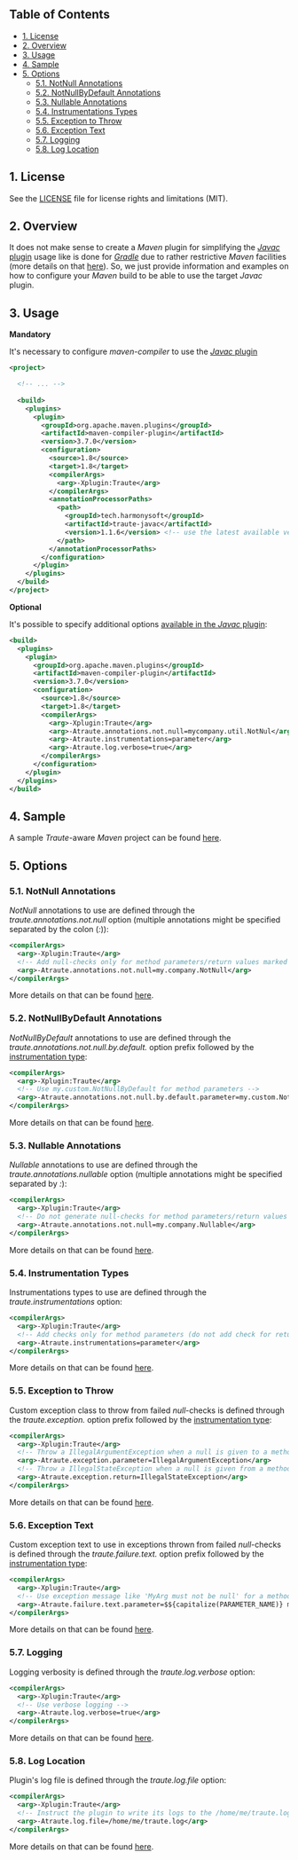 ## Table of Contents

* [1. License](#1-license)
* [2. Overview](#2-overview)
* [3. Usage](#3-usage)
* [4. Sample](#4-sample)
* [5. Options](#5-options)
  * [5.1. NotNull Annotations](#51-notnull-annotations)
  * [5.2. NotNullByDefault Annotations](#52-notnullbydefault-annotations)
  * [5.3. Nullable Annotations](#53-nullable-annotations)
  * [5.4. Instrumentations Types](#54-instrumentation-types)
  * [5.5. Exception to Throw](#55-exception-to-throw)
  * [5.6. Exception Text](#56-exception-text)
  * [5.7. Logging](#57-logging)
  * [5.8. Log Location](#58-log-location)

## 1. License

See the [LICENSE](LICENSE.md) file for license rights and limitations (MIT).

## 2. Overview

It does not make sense to create a *Maven* plugin for simplifying the [*Javac* plugin](../../core/javac/README.md) usage like is done for [*Gradle*](../gradle/README.md) due to rather restrictive *Maven* facilities (more details on that [here](http://blog.harmonysoft.tech/2017/11/maven-plugins-does-it-worth-it.html)). So, we just provide information and examples on how to configure your *Maven* build to be able to use the target *Javac* plugin.

## 3. Usage

**Mandatory**

It's necessary to configure *maven-compiler* to use the [*Javac* plugin](../../core/javac/README.md)

```xml
<project>

  <!-- ... -->
  
  <build>
    <plugins>
      <plugin>
        <groupId>org.apache.maven.plugins</groupId>
        <artifactId>maven-compiler-plugin</artifactId>
        <version>3.7.0</version>
        <configuration>
          <source>1.8</source>
          <target>1.8</target>
          <compilerArgs>
            <arg>-Xplugin:Traute</arg>
          </compilerArgs>
          <annotationProcessorPaths>
            <path>
              <groupId>tech.harmonysoft</groupId>
              <artifactId>traute-javac</artifactId>
              <version>1.1.6</version> <!-- use the latest available version here -->
            </path>
          </annotationProcessorPaths>
        </configuration>
      </plugin>
    </plugins>
  </build>
</project>
```

**Optional**

It's possible to specify additional options [available in the *Javac* plugin](../../core/javac/README.md#7-settings):

```xml
<build>
  <plugins>
    <plugin>
      <groupId>org.apache.maven.plugins</groupId>
      <artifactId>maven-compiler-plugin</artifactId>
      <version>3.7.0</version>
      <configuration>
        <source>1.8</source>
        <target>1.8</target>
        <compilerArgs>
          <arg>-Xplugin:Traute</arg>
          <arg>-Atraute.annotations.not.null=mycompany.util.NotNul</arg>
          <arg>-Atraute.instrumentations=parameter</arg>
          <arg>-Atraute.log.verbose=true</arg>
        </compilerArgs>
      </configuration>
    </plugin>
  </plugins>
</build>
```

## 4. Sample

A sample *Traute*-aware *Maven* project can be found [here](https://github.com/denis-zhdanov/traute/tree/master/facade/maven/sample).  

## 5. Options

### 5.1. NotNull Annotations  

*NotNull* annotations to use are defined through the *traute.annotations.not.null* option (multiple annotations might be specified separated by the colon (*:*)):  

```xml
<compilerArgs>
  <arg>-Xplugin:Traute</arg>
  <!-- Add null-checks only for method parameters/return values marked by @my.company.NotNull -->
  <arg>-Atraute.annotations.not.null=my.company.NotNull</arg>
</compilerArgs>
```  

More details on that can be found [here](../../core/javac/README.md#71-notnull-annotations).  

### 5.2. NotNullByDefault Annotations

*NotNullByDefault* annotations to use are defined through the *traute.annotations.not.null.by.default.* option prefix followed by the [instrumentation type](https://github.com/denis-zhdanov/traute/blob/master/core/common/src/main/java/tech/harmonysoft/oss/traute/common/instrumentation/InstrumentationType.java#L69):  

```xml
<compilerArgs>
  <arg>-Xplugin:Traute</arg>
  <!-- Use my.custom.NotNullByDefault for method parameters -->
  <arg>-Atraute.annotations.not.null.by.default.parameter=my.custom.NotNullByDefault</arg>
</compilerArgs>
```  

More details on that can be found [here](../../core/javac/README.md#72-notnullbydefault-annotations).  

### 5.3. Nullable Annotations  

*Nullable* annotations to use are defined through the *traute.annotations.nullable* option (multiple annotations might be specified separated by *:*):  

```xml
<compilerArgs>
  <arg>-Xplugin:Traute</arg>
  <!-- Do not generate null-checks for method parameters/return values marked by @my.company.Nullable -->
  <arg>-Atraute.annotations.not.null=my.company.Nullable</arg>
</compilerArgs>
```

More details on that can be found [here](../../core/javac/README.md#73-nullable-annotations).  

### 5.4. Instrumentation Types  

Instrumentations types to use are defined through the *traute.instrumentations* option:  

```xml
<compilerArgs>
  <arg>-Xplugin:Traute</arg>
  <!-- Add checks only for method parameters (do not add check for return values) -->
  <arg>-Atraute.instrumentations=parameter</arg>
</compilerArgs>
```  

More details on that can be found [here](../../core/javac/README.md#74-instrumentation-types).  

### 5.5. Exception to Throw  

Custom exception class to throw from failed *null*-checks is defined through the *traute.exception.* option prefix followed by the [instrumentation type](https://github.com/denis-zhdanov/traute/blob/master/core/common/src/main/java/tech/harmonysoft/oss/traute/common/instrumentation/InstrumentationType.java#L69):  

```xml
<compilerArgs>
  <arg>-Xplugin:Traute</arg>
  <!-- Throw a IllegalArgumentException when a null is given to a method parameter marked by @NotNull -->
  <arg>-Atraute.exception.parameter=IllegalArgumentException</arg>
  <!-- Throw a IllegalStateException when a null is given from a method marked by @NotNull -->
  <arg>-Atraute.exception.return=IllegalStateException</arg>
</compilerArgs>
```  

More details on that can be found [here](../../core/javac/README.md#75-exception-to-throw).  

### 5.6. Exception Text

Custom exception text to use in exceptions thrown from failed *null*-checks is defined through the *traute.failure.text.* option prefix followed by the [instrumentation type](https://github.com/denis-zhdanov/traute/blob/master/core/common/src/main/java/tech/harmonysoft/oss/traute/common/instrumentation/InstrumentationType.java#L69):  

```xml
<compilerArgs>
  <arg>-Xplugin:Traute</arg>
  <!-- Use exception message like 'MyArg must not be null' for a method parameter names 'myArg' -->
  <arg>-Atraute.failure.text.parameter=$${capitalize(PARAMETER_NAME)} must not be null</arg>
</compilerArgs>
```  

More details on that can be found [here](../../core/javac/README.md#76-exception-text).  

### 5.7. Logging  

Logging verbosity is defined through the *traute.log.verbose* option:  

```xml
<compilerArgs>
  <arg>-Xplugin:Traute</arg>
  <!-- Use verbose logging -->
  <arg>-Atraute.log.verbose=true</arg>
</compilerArgs>
```  

More details on that can be found [here](../../core/javac/README.md#77-logging).  

### 5.8. Log Location  

Plugin's log file is defined through the *traute.log.file* option:  

```xml
<compilerArgs>
  <arg>-Xplugin:Traute</arg>
  <!-- Instruct the plugin to write its logs to the /home/me/traute.log -->
  <arg>-Atraute.log.file=/home/me/traute.log</arg>
</compilerArgs>
```  

More details on that can be found [here](../../core/javac/README.md#78-log-location).